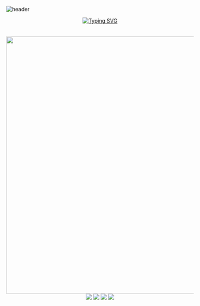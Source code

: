 ![header](https://capsule-render.vercel.app/api?type=waving&color=gradient&customColorList=10,11&height=300&section=header&text=yakcom&fontSize=80&fontAlignY=35&descAlignY=55&animation=fadeIn&desc=Ilya%20Miller&fontColor=c9d1d9)

<p align="center">
  <a href="https://git.io/typing-svg"><img src="https://readme-typing-svg.herokuapp.com?font=Fira+Code&size=35&duration=3000&pause=10000&color=A67635&center=true&vCenter=true&width=1000&lines=Welcome+to+my+GitHub+profile" alt="Typing SVG" /></a>
  <br><br><br>
  <img width="690" padding-left="5" src="http://github-profile-summary-cards.vercel.app/api/cards/profile-details?username=yakcom&theme=github_dark" />
  <br>
  <img src="http://github-profile-summary-cards.vercel.app/api/cards/repos-per-language?username=vn7n24fzkq&theme=github_dark" />
  <img src="http://github-profile-summary-cards.vercel.app/api/cards/most-commit-language?username=vn7n24fzkq&theme=github_dark" />
  <img src="http://github-profile-summary-cards.vercel.app/api/cards/stats?username=vn7n24fzkq&theme=github_dark" />
  <img src="http://github-profile-summary-cards.vercel.app/api/cards/productive-time?username=vn7n24fzkq&theme=github_dark&utcOffset=8" />
</p>




